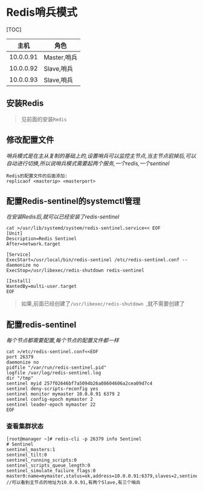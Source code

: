 # Redis哨兵模式

[TOC]

| 主机      | 角色        |
| --------- | ----------- |
| 10.0.0.91 | Master,哨兵 |
| 10.0.0.92 | Slave,哨兵  |
| 10.0.0.93 | Slave,哨兵  |

## 安装Redis

> 见前面的安装`Redis`

## 修改配置文件

*哨兵模式是在主从复制的基础上的,设置哨兵可以监控主节点,当主节点宕掉后,可以自动进行切换,所以说哨兵模式需要起两个服务,一个redis,一个sentinel*

```
Redis的配置文件的后面添加:
replicaof <masterip> <masterport>
```

## 配置Redis-sentinel的systemctl管理

*在安装Redis后,就可以已经安装了redis-sentinel*

```
cat >/usr/lib/systemd/system/redis-sentinel.service<< EOF
[Unit]
Description=Redis Sentinel
After=network.target

[Service]
ExecStart=/usr/local/bin/redis-sentinel /etc/redis-sentinel.conf --daemonize no
ExecStop=/usr/libexec/redis-shutdown redis-sentinel

[Install]
WantedBy=multi-user.target
EOF
```

> 如果,前面已经创建了`/usr/libexec/redis-shutdown `,就不需要创建了

## 配置redis-sentinel

*每个节点都需要配置,每个节点的配置文件都一样*

```
cat >/etc/redis-sentinel.conf<<EOF 
port 26379
daemonize no
pidfile "/var/run/redis-sentinel.pid"
logfile /var/log/redis-sentinel.log
dir "/tmp"
sentinel myid 257f02646bf7a5094b26a08604606a2cea09d7c4
sentinel deny-scripts-reconfig yes
sentinel monitor mymaster 10.0.0.91 6379 2
sentinel config-epoch mymaster 2
sentinel leader-epoch mymaster 22
EOF
```

### 	查看集群状态

```
[root@manager ~]# redis-cli -p 26379 info Sentinel
# Sentinel
sentinel_masters:1
sentinel_tilt:0
sentinel_running_scripts:0
sentinel_scripts_queue_length:0
sentinel_simulate_failure_flags:0
master0:name=mymaster,status=ok,address=10.0.0.91:6379,slaves=2,sentinels=3
//可以看到主节点的地址为10.0.0.91,有两个Slave,有三个哨兵
```